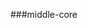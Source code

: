 ###middle-core

<!-- Qambi is a rebuild of [heartbeat](https://abudaan.github.io/heartbeat) in es2016. It is still work in progress and not all functionality has been ported yet. If you need a well-tested sequencer for your project you'd better use heartbeat.


#####Installation

Recommended is to install qambi via npm:

```
$ npm install qambi
```

But you can also add qambi as an AMD module:
```javascript
requirejs.config({
  paths: {
    qambi: '//qambi.org/dist/qambi-umd.min'
  }
})

```


Or as a global variable:
```html
  <script src="//qambi.org/dist/qambi-umd.min.js"></script>
  <script src="//qambi.org/dist/globals.js"></script>
```
The last script file creates global variables for all qambi modules. This is not mandatory: if you add it you can for instance create a new song with `new Song()`, if you omit it you have to type `new qambi.Song()`.


#####Examples

A simple example that plays back an existing MIDI file:


``` javascript
import qambi from 'qambi'

qambi.init({
    song: {
      type: 'Song',
      url: '//qambi.org/midi/minute_waltz.mid'
    },
    piano: {
      type: 'Instrument',
      url: '//qambi.org/instruments/heartbeat/city-piano-light.json'
    }
  })
  .then(data => {

    let {song, piano} = data

    song.getTracks().forEach(track => {
      track.setInstrument(piano)
    })

    song.play()
  })

```

Some live examples can be found [here](http://abudaan.github.io/qambi/examples/index.html), more examples in the [examples](https://github.com/abudaan/qambi/tree/gh-pages/examples) folder of the repository. Like qambi itself, all examples are written in es2016 so they need to be compiled to es5 before you can run them in a browser. In the repository I have included the compiled build.js files for all examples so you can run them right away. However, if you want to experiment with the examples you need to compile them before you see your changes. The simplest way to do this is:

 - cd into the examples folder and run `npm install` (only needed the first time)
 - cd into the folder of the example that you want to experiment with and run `npm run watch`

Now the main.js file will be compiled immediately after every edit of the file.


#####Playgrounds

You can try qambi without installation by using the qambi templates on [jsbin](http://jsbin.com/kosuva/edit?js,output) or [codepen](http://codepen.io/abudaan/pen/YqmMbK?editors=0010)


#####Documentation

Documentation is work in progress, see the [wiki](https://github.com/abudaan/qambi/wiki). -->



